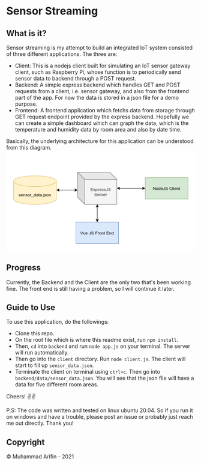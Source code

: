 # Sensor Streaming

## What is it?

Sensor streaming is my attempt to build an integrated IoT system consisted of three different applications. The three are:

- Client: This is a nodejs client built for simulating an IoT sensor gateway client, such as Raspberry Pi, whose function is to periodically send sensor data to backend through a POST request.
- Backend: A simple express backend which handles GET and POST requests from a client, i.e. sensor gateway, and also from the frontend part of the app. For now the data is stored in a json file for a demo purpose.
- Frontend: A frontend application which fetchs data from storage through GET request endpoint provided by the express backend. Hopefully we can create a simple dashboard which can graph the data, which is the temperature and humidity data by room area and also by date time.

Basically, the underlying architecture for this application can be understood from this diagram.
![Basic architecture](/img/system.png)

## Progress

Currently, the Backend and the Client are the only two that's been working fine. The front end is still having a problem, so I will continue it later.

## Guide to Use

To use this application, do the followings:

- Clone this repo.
- On the root file which is where this readme exist, run `npm install`.
- Then, `cd` into `backend` and run `node app.js` on your terminal. The server will run automatically.
- Then go into the `client` directory. Run `node client.js`. The client will start to fill up `sensor_data.json`.
- Terminate the client on terminal using `ctrl+c`. Then go into `backend/data/sensor_data.json`. You will see that the json file will have a data for five different room areas.

Cheers! ✌️✌️

P.S:
The code was written and tested on linux ubuntu 20.04. So if you run it on windows and have a trouble, please post an issue or probably just reach me out directly. Thank you!

## Copyright

&copy; Muhammad Arifin - 2021
